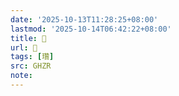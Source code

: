```yaml
---
date: '2025-10-13T11:28:25+08:00'
lastmod: '2025-10-14T06:42:22+08:00'
title: 󰝀
url: 󰝀
tags: [瓚]
src: GHZR
note:
---
```


